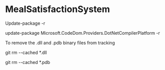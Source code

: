 # MealSatisfactionSystem
Update-package -r

update-package Microsoft.CodeDom.Providers.DotNetCompilerPlatform -r


To remove the .dll and .pdb binary files from tracking

git rm --cached *.dll

git rm --cached *.pdb
